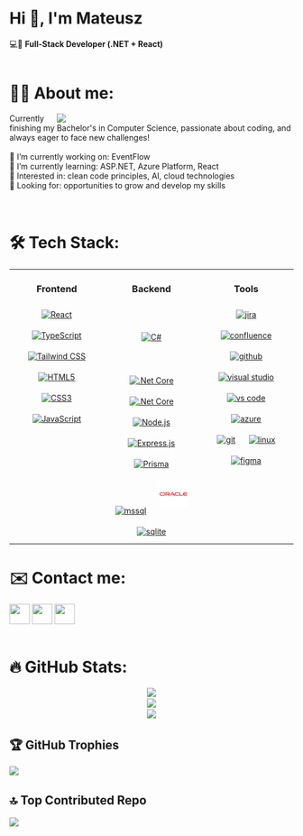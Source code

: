 # Hi 👋, I'm Mateusz</h1>
💻🚀 <b>Full-Stack Developer (.NET + React)</b>
<br/><br/>
# 👨‍💻 About me:
<img align="right" src="https://user-images.githubusercontent.com/74038190/225813708-98b745f2-7d22-48cf-9150-083f1b00d6c9.gif" width="420">
<div align="right" width="100"></div>
Currently finishing my Bachelor's in Computer Science, passionate about coding, and always eager to face new challenges!
<br/><br/>
🔭 I’m currently working on: EventFlow<br/>
📖 I’m currently learning: ASP.NET, Azure Platform, React <br/>
🚀 Interested in: clean code principles, AI, cloud technologies<br/>
💬 Looking for: opportunities to grow and develop my skills
<br/><br/><br/>

# 🛠️ Tech Stack:
<table width="100%" align="center"><tr><td valign="top" align="center" width="33%">

### Frontend  
<div align="center">
<a href="https://reactjs.org/" target="_blank"><img style="margin: 10px" src="https://profilinator.rishav.dev/skills-assets/react-original-wordmark.svg" alt="React" height="50" /></a>
<a href="https://www.typescriptlang.org/" target="_blank"><img style="margin: 10px" src="https://profilinator.rishav.dev/skills-assets/typescript-original.svg" alt="TypeScript" height="50" /></a>
<a href="https://www.tailwindcss.com/" target="_blank"><img style="margin: 10px" src="https://profilinator.rishav.dev/skills-assets/tailwindcss.svg" alt="Tailwind CSS" height="50" /></a><br/>   
<a href="https://en.wikipedia.org/wiki/HTML5" target="_blank"><img style="margin: 10px" src="https://profilinator.rishav.dev/skills-assets/html5-original-wordmark.svg" alt="HTML5" height="50" /></a>  
<a href="https://www.w3schools.com/css/" target="_blank"><img style="margin: 10px" src="https://profilinator.rishav.dev/skills-assets/css3-original-wordmark.svg" alt="CSS3" height="50" /></a>  
<a href="https://www.javascript.com/" target="_blank"><img style="margin: 10px" src="https://profilinator.rishav.dev/skills-assets/javascript-original.svg" alt="JavaScript" height="50" /></a>  

</td><td valign="top" align="center" width="33%">



### Backend  
<div align="center">  
<a href="https://docs.microsoft.com/en-us/dotnet/csharp/" target="_blank"><img style="margin: 50px" src="https://profilinator.rishav.dev/skills-assets/csharp-original.svg" alt="C#" height="50" /></a>  
<a href="https://dotnet.microsoft.com/download" target="_blank"><img style="margin: 10px" src="https://profilinator.rishav.dev/skills-assets/dotnetcore.png" alt=".Net Core" height="50" /></a>  
  <a href="https://learn.microsoft.com/en-us/ef/core/" target="_blank"><img style="margin: 10px" src="https://github.com/campusMVP/dotnetCoreLogoPack/blob/master/Entity%20Framework%20Core/Bitmap%20RGB/Bitmap-MEDIUM_Entity-Framework-Core-Logo_2colors_Square_Boxed_RGB.png" alt=".Net Core" height="50" /></a> <br/>
<a href="https://nodejs.org/" target="_blank"><img style="margin: 10px" src="https://profilinator.rishav.dev/skills-assets/nodejs-original-wordmark.svg" alt="Node.js" height="50" /></a>  
<a href="https://expressjs.com/" target="_blank"><img style="margin: 10px" src="https://profilinator.rishav.dev/skills-assets/express-original-wordmark.svg" alt="Express.js" height="50" /></a>  
<a href="https://www.prisma.io/" target="_blank"><img style="margin: 10px" src="https://profilinator.rishav.dev/skills-assets/prisma.png" alt="Prisma" height="50" /></a><br/>
<a target="_blank" href="https://learn.microsoft.com/en-us/sql/?view=sql-server-ver16"><img style="margin: 10px" height="50" src="https://www.svgrepo.com/show/303229/microsoft-sql-server-logo.svg" alt="mssql" /></a>
<a target="_blank" href="https://docs.oracle.com/en/"><img style="margin: 10px" height="50" src="https://raw.githubusercontent.com/devicons/devicon/master/icons/oracle/oracle-original.svg" alt="oracle" /></a>
<a target="_blank" href="https://www.sqlite.org/"><img style="margin: 10px" height="50" src="https://www.vectorlogo.zone/logos/sqlite/sqlite-icon.svg" alt="sqlite" /></a>
</div>
</div>


</td><td valign="top" align="center" width="33%">



### Tools  
<div align="center">  
  <a target="_blank" href="https://www.atlassian.com/software/jira"><img style="margin: 10px" height="50" src="https://cdn.jsdelivr.net/gh/devicons/devicon/icons/jira/jira-original.svg" alt="jira"/></a>
  <a target="_blank" href="https://www.atlassian.com/software/confluence"><img style="margin: 10px" height="50" src="https://cdn.jsdelivr.net/gh/devicons/devicon/icons/confluence/confluence-original.svg" alt="confluence"/></a>
    <a target="_blank" href="https://github.com/"><img style="margin: 10px" height="50" src="https://cdn.jsdelivr.net/gh/devicons/devicon/icons/github/github-original.svg" alt="github"/></a><br/>
      <a target="_blank" href="https://visualstudio.microsoft.com/"><img style="margin: 10px" height="50" src="https://cdn.jsdelivr.net/gh/devicons/devicon/icons/visualstudio/visualstudio-plain.svg" alt="visual studio"/></a>
      <a target="_blank" href="https://code.visualstudio.com/"><img style="margin: 10px" height="50" src="https://cdn.jsdelivr.net/gh/devicons/devicon/icons/vscode/vscode-original.svg" alt="vs code"/></a>
            <a target="_blank" href="https://azure.microsoft.com/"><img style="margin: 10px" height="50" src="https://cdn.jsdelivr.net/gh/devicons/devicon/icons/azure/azure-original.svg" alt="azure"/></a><br/>
<a target="_blank" href="https://git-scm.com/"><img style="margin: 10px" height="50" src="https://cdn.jsdelivr.net/gh/devicons/devicon/icons/git/git-original.svg" alt="git"/></a>
<a target="_blank" href="#"><img style="margin: 10px" height="50" src="https://cdn.jsdelivr.net/gh/devicons/devicon/icons/linux/linux-original.svg" alt="linux"/></a>
  <a target="_blank" href="https://www.figma.com/"><img style="margin: 10px" height="50" src="https://profilinator.rishav.dev/skills-assets/figma-icon.svg" alt="figma"/></a>
</div>

</td></tr></table>

# ✉️ Contact me:
<a href="mailto:mateusz.strapczuk@gmail.com"><img width="36" height="36" src="https://upload.wikimedia.org/wikipedia/commons/7/7e/Gmail_icon_%282020%29.svg"/></a>
<a href="https://www.linkedin.com/in/mateuszstrapczuk/"><img width="36" height="36" src="https://upload.wikimedia.org/wikipedia/commons/c/ca/LinkedIn_logo_initials.png"/></a>
<a href="https://www.facebook.com/mateusz.strapczuk"><img width="36" height="36" src="https://upload.wikimedia.org/wikipedia/commons/5/51/Facebook_f_logo_%282019%29.svg"/></a>
<br/><br/>

# 🔥 GitHub Stats:
<div align="center">
  <img src="https://github-readme-stats.vercel.app/api?username=Blackkoutt&theme=monokai&hide_border=false&include_all_commits=false&count_private=false"/><br/>
  <img src="https://nirzak-streak-stats.vercel.app/?user=Blackkoutt&theme=monokai&hide_border=false"/><br/>
  <img src="https://github-readme-stats.vercel.app/api/top-langs/?username=Blackkoutt&theme=monokai&hide_border=false&include_all_commits=false&count_private=false&layout=compact"/><br/>
</div>


## 🏆 GitHub Trophies
![](https://github-profile-trophy.vercel.app/?username=Blackkoutt&theme=radical&no-frame=false&no-bg=false&margin-w=4)

## 🔝 Top Contributed Repo
![](https://github-contributor-stats.vercel.app/api?username=Blackkoutt&limit=5&theme=monokai&combine_all_yearly_contributions=true)



